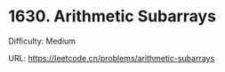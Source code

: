 # 1630. Arithmetic Subarrays

Difficulty: Medium

URL: https://leetcode.cn/problems/arithmetic-subarrays

